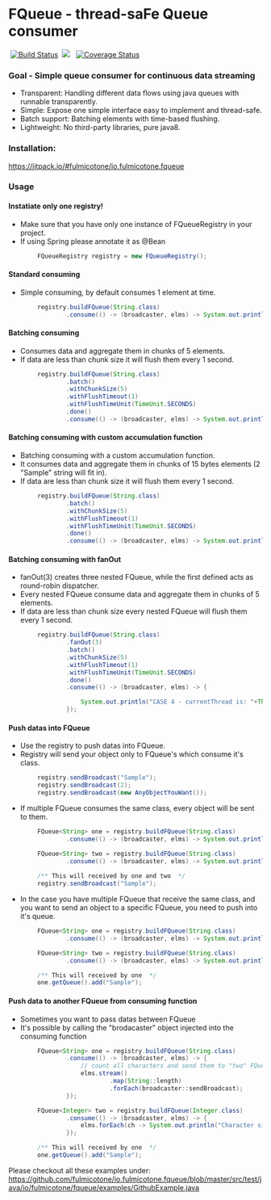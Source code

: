 # FQueue - thread-saFe Queue consumer
&nbsp;[![Build Status](https://travis-ci.org/fulmicotone/io.fulmicotone.fqueue.svg?branch=master)](https://travis-ci.org/fulmicotone/io.fulmicotone.fqueue) &nbsp;[![](https://jitpack.io/v/fulmicotone/io.fulmicotone.fqueue.svg)](https://jitpack.io/#fulmicotone/io.fulmicotone.fqueue) &nbsp; [![Coverage Status](https://coveralls.io/repos/github/fulmicotone/io.fulmicotone.fqueue/badge.svg?branch=master)](https://coveralls.io/github/fulmicotone/io.fulmicotone.fqueue?branch=master)


### Goal - Simple queue consumer for continuous data streaming

- Transparent: Handling different data flows using java queues with runnable transparently.
- Simple: Expose one simple interface easy to implement and thread-safe.
- Batch support: Batching elements with time-based flushing.
- Lightweight: No third-party libraries, pure java8.



### Installation:

https://jitpack.io/#fulmicotone/io.fulmicotone.fqueue


### Usage

#### Instatiate only one registry!
- Make sure that you have only one instance of FQueueRegistry in your project.
- If using Spring please annotate it as @Bean

```java
        FQueueRegistry registry = new FQueueRegistry();
```



#### Standard consuming
- Simple consuming, by default consumes 1 element at time.

```java
        registry.buildFQueue(String.class)
                .consume(() -> (broadcaster, elms) -> System.out.println("CASE 1 - Elements batched are: "+elms.size()));

```


#### Batching consuming
- Consumes data and aggregate them in chunks of 5 elements.
- If data are less than chunk size it will flush them every 1 second.
```java
        registry.buildFQueue(String.class)
                .batch()
                .withChunkSize(5)
                .withFlushTimeout(1)
                .withFlushTimeUnit(TimeUnit.SECONDS)
                .done()
                .consume(() -> (broadcaster, elms) -> System.out.println("CASE 2 - Elements batched are: "+elms.size()));
```


#### Batching consuming with custom accumulation function
- Batching consuming with a custom accumulation function.
- It consumes data and aggregate them in chunks of 15 bytes elements (2 "Sample" string will fit in).
- If data are less than chunk size it will flush them every 1 second.
```java
        registry.buildFQueue(String.class)
                .batch()
                .withChunkSize(5)
                .withFlushTimeout(1)
                .withFlushTimeUnit(TimeUnit.SECONDS)
                .done()
                .consume(() -> (broadcaster, elms) -> System.out.println("CASE 2 - Elements batched are: "+elms.size()));
```


#### Batching consuming with fanOut
- fanOut(3) creates three nested FQueue, while the first defined acts as round-robin dispatcher.
- Every nested FQueue consume data and aggregate them in chunks of 5 elements.
- If data are less than chunk size every nested FQueue will flush them every 1 second.
```java
        registry.buildFQueue(String.class)
                .fanOut(3)
                .batch()
                .withChunkSize(5)
                .withFlushTimeout(1)
                .withFlushTimeUnit(TimeUnit.SECONDS)
                .done()
                .consume(() -> (broadcaster, elms) -> {

                    System.out.println("CASE 4 - currentThread is: "+Thread.currentThread().getName()+ " - Elements batched are: "+elms.size());
                });
```

#### Push datas into FQueue
- Use the registry to push datas into FQueue.
- Registry will send your object only to FQueue's which consume it's class.
```java
        registry.sendBroadcast("Sample");
        registry.sendBroadcast(2);
        registry.sendBroadcast(new AnyObjectYouWant());
```
- If multiple FQueue consumes the same class, every object will be sent to them.
```java
        FQueue<String> one = registry.buildFQueue(String.class)
                .consume(() -> (broadcaster, elms) -> System.out.println("ONE - Elements received are: " + elms.size()));

        FQueue<String> two = registry.buildFQueue(String.class)
                .consume(() -> (broadcaster, elms) -> System.out.println("TWO - Elements batched are: " + elms.size()));
        
        /** This will received by one and two  */
        registry.sendBroadcast("Sample");
```

- In the case you have multiple FQueue that receive the same class, and you want to send an object to a specific FQueue, you need to push into it's queue. 
```java
        FQueue<String> one = registry.buildFQueue(String.class)
                .consume(() -> (broadcaster, elms) -> System.out.println("ONE - Elements received are: " + elms.size()));

        FQueue<String> two = registry.buildFQueue(String.class)
                .consume(() -> (broadcaster, elms) -> System.out.println("TWO - Elements batched are: " + elms.size()));

        /** This will received by one  */
        one.getQueue().add("Sample");
```

#### Push data to another FQueue from consuming function
- Sometimes you want to pass datas between FQueue
- It's possible by calling the "brodacaster" object injected into the consuming function
```java
        FQueue<String> one = registry.buildFQueue(String.class)
                .consume(() -> (broadcaster, elms) -> {
                    // count all characters and send them to "two" FQueue
                    elms.stream()
                            .map(String::length)
                            .forEach(broadcaster::sendBroadcast);
                });

        FQueue<Integer> two = registry.buildFQueue(Integer.class)
                .consume(() -> (broadcaster, elms) -> {
                    elms.forEach(ch -> System.out.println("Character size is:" + ch));
                });

        /** This will received by one  */
        one.getQueue().add("Sample");
```

Please checkout all these examples under:
https://github.com/fulmicotone/io.fulmicotone.fqueue/blob/master/src/test/java/io/fulmicotone/fqueue/examples/GithubExample.java